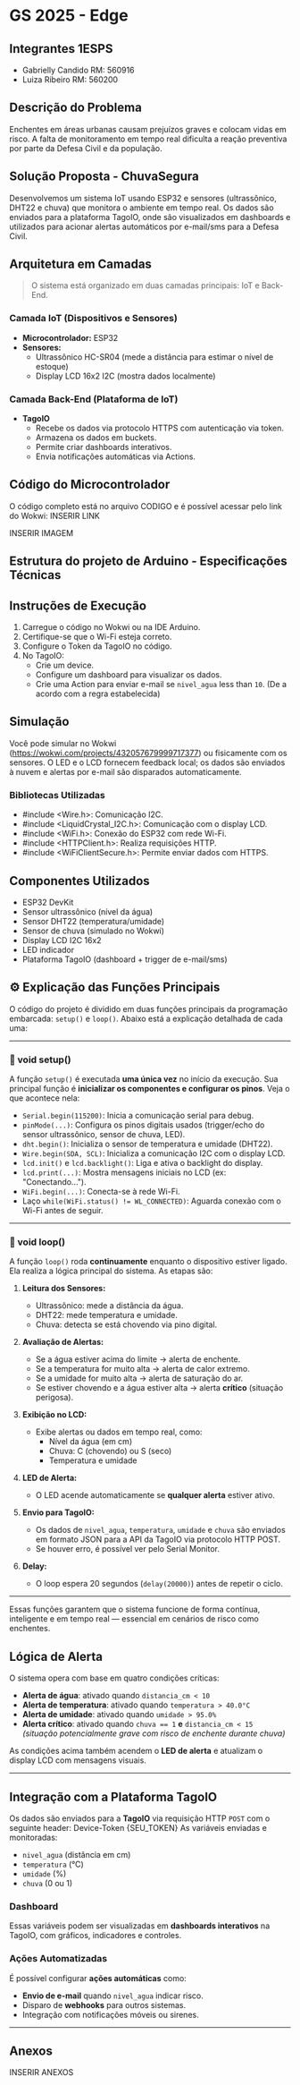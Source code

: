 # GS 2025 - Edge

## Integrantes 1ESPS
- Gabrielly Candido RM: 560916
- Luiza Ribeiro RM: 560200

## Descrição do Problema
Enchentes em áreas urbanas causam prejuízos graves e colocam vidas em risco. A falta de monitoramento em tempo real dificulta a reação preventiva por parte da Defesa Civil e da população.

## Solução Proposta - ChuvaSegura
Desenvolvemos um sistema IoT usando ESP32 e sensores (ultrassônico, DHT22 e chuva) que monitora o ambiente em tempo real. Os dados são enviados para a plataforma TagoIO, onde são visualizados em dashboards e utilizados para acionar alertas automáticos por e-mail/sms para a Defesa Civil.

## Arquitetura em Camadas

> O sistema está organizado em duas camadas principais: IoT e Back-End.

### Camada IoT (Dispositivos e Sensores)

- **Microcontrolador:** ESP32
- **Sensores:**
  - Ultrassônico HC-SR04 (mede a distância para estimar o nível de estoque)
  - Display LCD 16x2 I2C (mostra dados localmente)

### Camada Back-End (Plataforma de IoT)

- **TagoIO**
  - Recebe os dados via protocolo HTTPS com autenticação via token.
  - Armazena os dados em buckets.
  - Permite criar dashboards interativos.
  - Envia notificações automáticas via Actions.


## Código do Microcontrolador

O código completo está no arquivo CODIGO e é possível acessar pelo link do Wokwi: INSERIR LINK

INSERIR IMAGEM

## Estrutura do projeto de Arduino -  Especificações Técnicas

## Instruções de Execução
1. Carregue o código no Wokwi ou na IDE Arduino.
2. Certifique-se que o Wi-Fi esteja correto.
3. Configure o Token da TagoIO no código.
4. No TagoIO:
   - Crie um device.
   - Configure um dashboard para visualizar os dados.
   - Crie uma Action para enviar e-mail se `nivel_agua` less than `10`. (De a acordo com a regra estabelecida)

## Simulação
Você pode simular no Wokwi (https://wokwi.com/projects/432057679999717377) ou fisicamente com os sensores. 
O LED e o LCD fornecem feedback local; os dados são enviados à nuvem e alertas por e-mail são disparados automaticamente.

### Bibliotecas Utilizadas
- #include <Wire.h>: Comunicação I2C.
- #include <LiquidCrystal_I2C.h>: Comunicação com o display LCD.
- #include <WiFi.h>: Conexão do ESP32 com rede Wi-Fi.
- #include <HTTPClient.h>: Realiza requisições HTTP.
- #include <WiFiClientSecure.h>: Permite enviar dados com HTTPS.

## Componentes Utilizados
- ESP32 DevKit
- Sensor ultrassônico (nível da água)
- Sensor DHT22 (temperatura/umidade)
- Sensor de chuva (simulado no Wokwi)
- Display LCD I2C 16x2
- LED indicador
- Plataforma TagoIO (dashboard + trigger de e-mail/sms)

## ⚙️ Explicação das Funções Principais

O código do projeto é dividido em duas funções principais da programação embarcada: `setup()` e `loop()`. Abaixo está a explicação detalhada de cada uma:

---

### 🔧 void setup()

A função `setup()` é executada **uma única vez** no início da execução. Sua principal função é **inicializar os componentes e configurar os pinos**. Veja o que acontece nela:

- `Serial.begin(115200)`: Inicia a comunicação serial para debug.
- `pinMode(...)`: Configura os pinos digitais usados (trigger/echo do sensor ultrassônico, sensor de chuva, LED).
- `dht.begin()`: Inicializa o sensor de temperatura e umidade (DHT22).
- `Wire.begin(SDA, SCL)`: Inicializa a comunicação I2C com o display LCD.
- `lcd.init()` e `lcd.backlight()`: Liga e ativa o backlight do display.
- `lcd.print(...)`: Mostra mensagens iniciais no LCD (ex: "Conectando...").
- `WiFi.begin(...)`: Conecta-se à rede Wi-Fi.
- Laço `while(WiFi.status() != WL_CONNECTED)`: Aguarda conexão com o Wi-Fi antes de seguir.

---

### 🔄 void loop()

A função `loop()` roda **continuamente** enquanto o dispositivo estiver ligado. Ela realiza a lógica principal do sistema. As etapas são:

1. **Leitura dos Sensores:**
   - Ultrassônico: mede a distância da água.
   - DHT22: mede temperatura e umidade.
   - Chuva: detecta se está chovendo via pino digital.

2. **Avaliação de Alertas:**
   - Se a água estiver acima do limite → alerta de enchente.
   - Se a temperatura for muito alta → alerta de calor extremo.
   - Se a umidade for muito alta → alerta de saturação do ar.
   - Se estiver chovendo e a água estiver alta → alerta **crítico** (situação perigosa).

3. **Exibição no LCD:**
   - Exibe alertas ou dados em tempo real, como:
     - Nível da água (em cm)
     - Chuva: C (chovendo) ou S (seco)
     - Temperatura e umidade

4. **LED de Alerta:**
   - O LED acende automaticamente se **qualquer alerta** estiver ativo.

5. **Envio para TagoIO:**
   - Os dados de `nivel_agua`, `temperatura`, `umidade` e `chuva` são enviados em formato JSON para a API da TagoIO via protocolo HTTP POST.
   - Se houver erro, é possível ver pelo Serial Monitor.

6. **Delay:**
   - O loop espera 20 segundos (`delay(20000)`) antes de repetir o ciclo.

---

Essas funções garantem que o sistema funcione de forma contínua, inteligente e em tempo real — essencial em cenários de risco como enchentes.


##  Lógica de Alerta

O sistema opera com base em quatro condições críticas:

- **Alerta de água**: ativado quando `distancia_cm < 10`
- **Alerta de temperatura**: ativado quando `temperatura > 40.0°C`
- **Alerta de umidade**: ativado quando `umidade > 95.0%`
- **Alerta crítico**: ativado quando `chuva == 1` **e** `distancia_cm < 15`  
  *(situação potencialmente grave com risco de enchente durante chuva)*

As condições acima também acendem o **LED de alerta** e atualizam o display LCD com mensagens visuais.

---

## Integração com a Plataforma TagoIO

Os dados são enviados para a **TagoIO** via requisição HTTP `POST` com o seguinte header: Device-Token {SEU_TOKEN}
As variáveis enviadas e monitoradas:

- `nivel_agua` (distância em cm)
- `temperatura` (°C)
- `umidade` (%)
- `chuva` (0 ou 1)

### Dashboard

Essas variáveis podem ser visualizadas em **dashboards interativos** na TagoIO, com gráficos, indicadores e controles.

### Ações Automatizadas

É possível configurar **ações automáticas** como:

- **Envio de e-mail** quando `nivel_agua` indicar risco.
- Disparo de **webhooks** para outros sistemas.
- Integração com notificações móveis ou sirenes.

---

## Anexos
INSERIR ANEXOS



